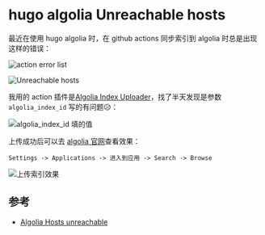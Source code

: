 # hugo algolia Unreachable hosts


最近在使用 hugo algolia 时，在 github actions 同步索引到 algolia 时总是出现这样的错误：

![action error list](https://cdn.xiaobinqt.cn/xiaobinqt.io/20220328/e0ad0f8731fc4d96becdf511a6be22f8.png?imageView2/0/q/75|watermark/2/text/eGlhb2JpbnF0/font/dmlqYXlh/fontsize/1000/fill/IzVDNUI1Qg==/dissolve/52/gravity/SouthEast/dx/15/dy/15 'action error list')

![Unreachable hosts](https://cdn.xiaobinqt.cn/xiaobinqt.io/20220328/0c3a871de45c4e15b25434cecb76fc16.png?imageView2/0/q/75|watermark/2/text/eGlhb2JpbnF0/font/dmlqYXlh/fontsize/1000/fill/IzVDNUI1Qg==/dissolve/52/gravity/SouthEast/dx/15/dy/15 'Unreachable hosts')

我用的 action
插件是[Algolia Index Uploader](https://github.com/marketplace/actions/algolia-index-uploader)，找了半天发现是参数 `algolia_index_id`
写的有问题:disappointed_relieved:：

![algolia_index_id 填的值](https://cdn.xiaobinqt.cn/xiaobinqt.io/20220328/0ed8a58ed9f1463694010a159d14ba85.png?imageView2/0/q/75|watermark/2/text/eGlhb2JpbnF0/font/dmlqYXlh/fontsize/1000/fill/IzVDNUI1Qg==/dissolve/52/gravity/SouthEast/dx/15/dy/15 'algolia_index_id 填的值')

上传成功后可以去 [algolia 官网](https://www.algolia.com/)查看效果：

`Settings -> Applications -> 进入到应用 -> Search -> Browse`

![上传索引效果](https://cdn.xiaobinqt.cn/xiaobinqt.io/20220328/18b9576e62ec41e69b4ddcab80eefaec.png?imageView2/0/q/75|watermark/2/text/eGlhb2JpbnF0/font/dmlqYXlh/fontsize/1000/fill/IzVDNUI1Qg==/dissolve/52/gravity/SouthEast/dx/15/dy/15 '上传索引效果')

## 参考

+ [Algolia Hosts unreachable](https://stackoverflow.com/questions/45883334/algolia-hosts-unreachable)
